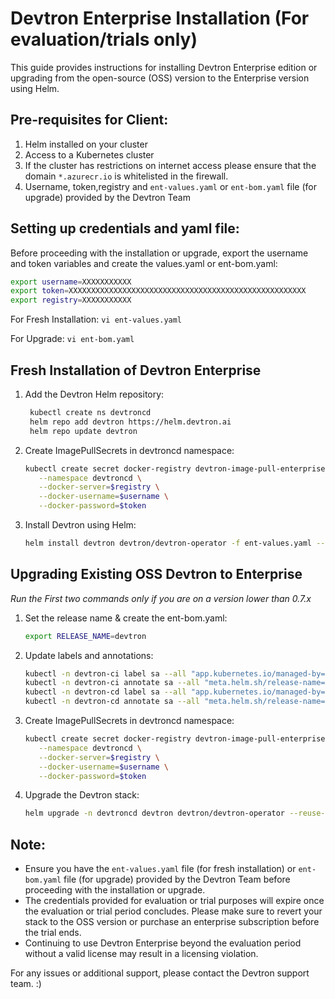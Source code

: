 # Devtron Enterprise Installation (For evaluation/trials only)

This guide provides instructions for installing Devtron Enterprise edition or upgrading from the open-source (OSS) version to the Enterprise version using Helm.

## Pre-requisites for Client:
1. Helm installed on your cluster
2. Access to a Kubernetes cluster
3. If the cluster has restrictions on internet access please ensure that the domain ```*.azurecr.io``` is whitelisted in the firewall.
4. Username, token,registry and `ent-values.yaml` or `ent-bom.yaml` file (for upgrade) provided by the Devtron Team

## Setting up credentials and yaml file:

Before proceeding with the installation or upgrade, export the username and token variables and create the values.yaml or ent-bom.yaml:

```bash
export username=XXXXXXXXXXX
export token=XXXXXXXXXXXXXXXXXXXXXXXXXXXXXXXXXXXXXXXXXXXXXXXXXXXXX
export registry=XXXXXXXXXXX
```

For Fresh Installation:
    ```
    vi ent-values.yaml
    ```

For Upgrade:
    ```
    vi ent-bom.yaml
    ```

## Fresh Installation of Devtron Enterprise

1. Add the Devtron Helm repository:
   ```bash
    kubectl create ns devtroncd
    helm repo add devtron https://helm.devtron.ai
    helm repo update devtron
   ```
   
2. Create ImagePullSecrets in devtroncd namespace:
   ```bash
   kubectl create secret docker-registry devtron-image-pull-enterprise \
      --namespace devtroncd \
      --docker-server=$registry \
      --docker-username=$username \
      --docker-password=$token
   ```

3. Install Devtron using Helm:
   ```bash
   helm install devtron devtron/devtron-operator -f ent-values.yaml --namespace devtroncd --set installer.modules={cicd} --set argo-cd.enabled=true --set security.enabled=true  --set notifier.enabled=true  --set security.trivy.enabled=true --set monitoring.grafana.enabled=true --set components.dashboard.registry=$registry --set components.devtron.registry=$registry --set components.kubelink.registry=$registry --set components.gitsensor.registry=$registry --set security.imageScanner.registry=$registry --set devtronEnterprise.casbin.registry=$registry --set devtronEnterprise.scoop.registry=$registry
   ```

## Upgrading Existing OSS Devtron to Enterprise

*Run the First two commands only if you are on a version lower than 0.7.x*

1. Set the release name & create the ent-bom.yaml:
   ```bash
   export RELEASE_NAME=devtron
   ```

2. Update labels and annotations:
   ```bash
   kubectl -n devtron-ci label sa --all "app.kubernetes.io/managed-by=Helm" --overwrite
   kubectl -n devtron-ci annotate sa --all "meta.helm.sh/release-name=$RELEASE_NAME" "meta.helm.sh/release-namespace=devtroncd" --overwrite
   kubectl -n devtron-cd label sa --all "app.kubernetes.io/managed-by=Helm" --overwrite
   kubectl -n devtron-cd annotate sa --all "meta.helm.sh/release-name=$RELEASE_NAME" "meta.helm.sh/release-namespace=devtroncd" --overwrite
   ```

3. Create ImagePullSecrets in devtroncd namespace:
   ```bash
   kubectl create secret docker-registry devtron-image-pull-enterprise \
      --namespace devtroncd \
      --docker-server=$registry \
      --docker-username=$username \
      --docker-password=$token
   ```

4. Upgrade the Devtron stack:
   ```bash
   helm upgrade -n devtroncd devtron devtron/devtron-operator --reuse-values -f ent-bom.yaml --set components.dashboard.registry=$registry --set components.devtron.registry=$registry --set components.kubelink.registry=$registry --set components.gitsensor.registry=$registry --set security.imageScanner.registry=$registry
   ```

## Note:
- Ensure you have the `ent-values.yaml` file (for fresh installation) or `ent-bom.yaml` file (for upgrade) provided by the Devtron Team before proceeding with the installation or upgrade.
- The credentials provided for evaluation or trial purposes will expire once the evaluation or trial period concludes. Please make sure to revert your stack to the OSS version or purchase an enterprise subscription before the trial ends.
- Continuing to use Devtron Enterprise beyond the evaluation period without a valid license may result in a licensing violation.

For any issues or additional support, please contact the Devtron support team. :)
